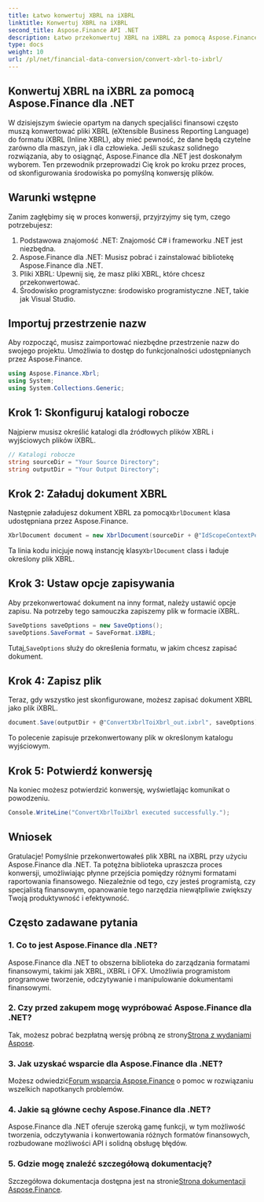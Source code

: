 ```yaml
---
title: Łatwo konwertuj XBRL na iXBRL
linktitle: Konwertuj XBRL na iXBRL
second_title: Aspose.Finance API .NET
description: Łatwo przekonwertuj XBRL na iXBRL za pomocą Aspose.Finance dla .NET. Postępuj zgodnie z naszym przewodnikiem krok po kroku, aby przejść bezproblemowo. #Aspose #Finanse
type: docs
weight: 10
url: /pl/net/financial-data-conversion/convert-xbrl-to-ixbrl/
---
```

## Konwertuj XBRL na iXBRL za pomocą Aspose.Finance dla .NET
W dzisiejszym świecie opartym na danych specjaliści finansowi często muszą konwertować pliki XBRL (eXtensible Business Reporting Language) do formatu iXBRL (Inline XBRL), aby mieć pewność, że dane będą czytelne zarówno dla maszyn, jak i dla człowieka. Jeśli szukasz solidnego rozwiązania, aby to osiągnąć, Aspose.Finance dla .NET jest doskonałym wyborem. Ten przewodnik przeprowadzi Cię krok po kroku przez proces, od skonfigurowania środowiska po pomyślną konwersję plików.
## Warunki wstępne
Zanim zagłębimy się w proces konwersji, przyjrzyjmy się tym, czego potrzebujesz:
1. Podstawowa znajomość .NET: Znajomość C# i frameworku .NET jest niezbędna.
2. Aspose.Finance dla .NET: Musisz pobrać i zainstalować bibliotekę Aspose.Finance dla .NET.
3. Pliki XBRL: Upewnij się, że masz pliki XBRL, które chcesz przekonwertować.
4. Środowisko programistyczne: środowisko programistyczne .NET, takie jak Visual Studio.
## Importuj przestrzenie nazw
Aby rozpocząć, musisz zaimportować niezbędne przestrzenie nazw do swojego projektu. Umożliwia to dostęp do funkcjonalności udostępnianych przez Aspose.Finance.
```csharp
using Aspose.Finance.Xbrl;
using System;
using System.Collections.Generic;
```
## Krok 1: Skonfiguruj katalogi robocze
Najpierw musisz określić katalogi dla źródłowych plików XBRL i wyjściowych plików iXBRL.
```csharp
// Katalogi robocze
string sourceDir = "Your Source Directory";
string outputDir = "Your Output Directory";
```
## Krok 2: Załaduj dokument XBRL
 Następnie załadujesz dokument XBRL za pomocą`XbrlDocument` klasa udostępniana przez Aspose.Finance.
```csharp
XbrlDocument document = new XbrlDocument(sourceDir + @"IdScopeContextPeriodStartAfterEnd.xml");
```
 Ta linia kodu inicjuje nową instancję klasy`XbrlDocument` class i ładuje określony plik XBRL.
## Krok 3: Ustaw opcje zapisywania
Aby przekonwertować dokument na inny format, należy ustawić opcje zapisu. Na potrzeby tego samouczka zapiszemy plik w formacie iXBRL.
```csharp
SaveOptions saveOptions = new SaveOptions();
saveOptions.SaveFormat = SaveFormat.iXBRL;
```
 Tutaj,`SaveOptions` służy do określenia formatu, w jakim chcesz zapisać dokument.
## Krok 4: Zapisz plik
Teraz, gdy wszystko jest skonfigurowane, możesz zapisać dokument XBRL jako plik iXBRL.
```csharp
document.Save(outputDir + @"ConvertXbrlToiXbrl_out.ixbrl", saveOptions);
```
To polecenie zapisuje przekonwertowany plik w określonym katalogu wyjściowym.
## Krok 5: Potwierdź konwersję
Na koniec możesz potwierdzić konwersję, wyświetlając komunikat o powodzeniu.
```csharp
Console.WriteLine("ConvertXbrlToiXbrl executed successfully.");
```
## Wniosek
Gratulacje! Pomyślnie przekonwertowałeś plik XBRL na iXBRL przy użyciu Aspose.Finance dla .NET. Ta potężna biblioteka upraszcza proces konwersji, umożliwiając płynne przejścia pomiędzy różnymi formatami raportowania finansowego. Niezależnie od tego, czy jesteś programistą, czy specjalistą finansowym, opanowanie tego narzędzia niewątpliwie zwiększy Twoją produktywność i efektywność.
## Często zadawane pytania
### 1. Co to jest Aspose.Finance dla .NET?
Aspose.Finance dla .NET to obszerna biblioteka do zarządzania formatami finansowymi, takimi jak XBRL, iXBRL i OFX. Umożliwia programistom programowe tworzenie, odczytywanie i manipulowanie dokumentami finansowymi.
### 2. Czy przed zakupem mogę wypróbować Aspose.Finance dla .NET?
 Tak, możesz pobrać bezpłatną wersję próbną ze strony[Strona z wydaniami Aspose](https://releases.aspose.com/finance/net/).
### 3. Jak uzyskać wsparcie dla Aspose.Finance dla .NET?
 Możesz odwiedzić[Forum wsparcia Aspose.Finance](https://forum.aspose.com/c/finance/43) o pomoc w rozwiązaniu wszelkich napotkanych problemów.
### 4. Jakie są główne cechy Aspose.Finance dla .NET?
Aspose.Finance dla .NET oferuje szeroką gamę funkcji, w tym możliwość tworzenia, odczytywania i konwertowania różnych formatów finansowych, rozbudowane możliwości API i solidną obsługę błędów.
### 5. Gdzie mogę znaleźć szczegółową dokumentację?
 Szczegółowa dokumentacja dostępna jest na stronie[Strona dokumentacji Aspose.Finance](https://reference.aspose.com/finance/net/).